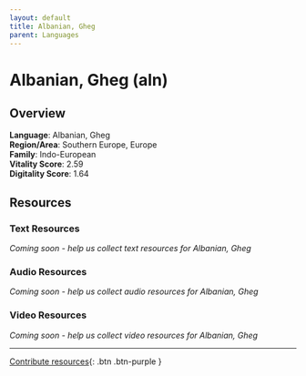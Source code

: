 ```yaml
---
layout: default
title: Albanian, Gheg
parent: Languages
---
```


# Albanian, Gheg (aln)

## Overview

**Language**: Albanian, Gheg  
**Region/Area**: Southern Europe, Europe  
**Family**: Indo-European  
**Vitality Score**: 2.59  
**Digitality Score**: 1.64  

## Resources

### Text Resources
*Coming soon - help us collect text resources for Albanian, Gheg*

### Audio Resources
*Coming soon - help us collect audio resources for Albanian, Gheg*

### Video Resources
*Coming soon - help us collect video resources for Albanian, Gheg*

---

[Contribute resources](https://fairtrain.github.io/){: .btn .btn-purple }
